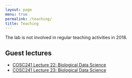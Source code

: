 ```yaml
---
layout: page
menu: true
permalink: /teaching/
title: Teaching
---
```


The lab is not involved in regular teaching activities in 2018.


## Guest lectures

- [COSC241 Lecture 22: Biological Data Science](COSC241_L22)
- [COSC241 Lecture 23: Biological Data Science](COSC241_L22)
